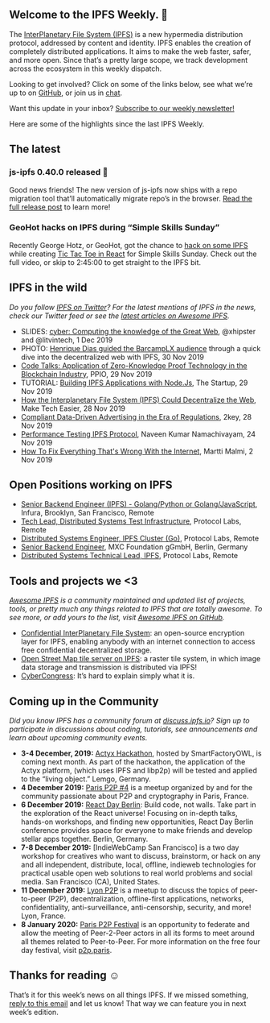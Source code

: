 ## Welcome to the IPFS Weekly. 👋

The [InterPlanetary File System (IPFS)](https://ipfs.io/) is a new hypermedia distribution protocol, addressed by content and identity. IPFS enables the creation of completely distributed applications. It aims to make the web faster, safer, and more open. Since that’s a pretty large scope, we track development across the ecosystem in this weekly dispatch.

Looking to get involved? Click on some of the links below, see what we’re up to on [GitHub](https://github.com/ipfs), or join us in [chat](https://riot.im/app/#/room/#ipfs:matrix.org).
 
Want this update in your inbox? [Subscribe to our weekly newsletter!](https://tinyletter.com/ipfsnewsletter)

Here are some of the highlights since the last IPFS Weekly.


## The latest

### js-ipfs 0.40.0 released 🎉

Good news friends! The new version of js-ipfs now ships with a repo migration tool that’ll automatically migrate repo’s in the browser. [Read the full release post](https://blog.ipfs.io/2019-12-02-js-ipfs-0-40/) to learn more!


### GeoHot hacks on IPFS during “Simple Skills Sunday”

Recently George Hotz, or GeoHot, got the chance to [hack on some IPFS](https://www.youtube.com/watch?v=EecfVsdQMcM) while creating [Tic Tac Toe in React](https://github.com/geohot/twitchtactoe) for Simple Skills Sunday. Check out the full video, or skip to 2:45:00 to get straight to the IPFS bit.


## IPFS in the wild
*Do you follow [IPFS on Twitter](https://twitter.com/IPFSbot)? For the latest mentions of IPFS in the news, check our Twitter feed or see the [latest articles on Awesome IPFS](https://awesome.ipfs.io/articles/).* 

+ SLIDES: [cyber: Computing the knowledge of the Great Web](https://github.com/serejandmyself/cyber/blob/PDF/Final_WP.pdf), @xhipster and @litvintech, 1 Dec 2019
+ PHOTO: [Henrique Dias guided the BarcampLX audience](https://twitter.com/BarcampLx/status/1200837433178427393?s=20) through a quick dive into the decentralized web with IPFS, 30 Nov 2019
+ [Code Talks: Application of Zero-Knowledge Proof Technology in the Blockchain Industry](https://medium.com/ppio/application-zero-knowledge-c0710a2a1dac), PPIO, 29 Nov 2019
+ TUTORIAL: [Building IPFS Applications with Node.Js](https://medium.com/swlh/ipfs-nodejs-app-8e35f504d440), The Startup, 29 Nov 2019
+ [How the Interplanetary File System (IPFS) Could Decentralize the Web](https://www.maketecheasier.com/how-interplanetary-file-system-decentralize-the-web/), Make Tech Easier, 28 Nov 2019
+ [Compliant Data-Driven Advertising in the Era of Regulations](https://medium.com/2key/compliant-data-driven-advertising-in-the-era-of-regulations-c669b1594412), 2key, 28 Nov 2019
+ [Performance Testing IPFS Protocol](https://dev.to/qainsights/performance-testing-ipfs-protocol-24fb), Naveen Kumar Namachivayam, 24 Nov 2019
+ [How To Fix Everything That's Wrong With the Internet](https://hackernoon.com/what-is-wrong-with-the-internet-and-how-to-fix-it-c67w32no), Martti Malmi, 2 Nov 2019



## Open Positions working on IPFS

+ [Senior Backend Engineer (IPFS) - Golang/Python or Golang/JavaScript](https://consensys.net/open-roles/1965747/), Infura, Brooklyn, San Francisco, Remote
+ [Tech Lead, Distributed Systems Test Infrastructure](https://jobs.lever.co/protocol/1ef5b878-573d-44fc-9fe6-c3745597c1fd), Protocol Labs, Remote
+ [Distributed Systems Engineer, IPFS Cluster (Go)](https://jobs.lever.co/protocol/29207ca7-76a4-470f-b94a-e24244f9adc1), Protocol Labs, Remote
+ [Senior Backend Engineer](https://www.golangprojects.com/golang-go-job-dcr-Senior-Backend-Engineer-Berlin-MXC-Foundation-gGmbH.html), MXC Foundation gGmbH, Berlin, Germany
+ [Distributed Systems Technical Lead, IPFS](https://jobs.lever.co/protocol/9283f9b0-de64-4e1f-a221-5d02b0202198), Protocol Labs, Remote



## Tools and projects we <3
*[Awesome IPFS](https://awesome.ipfs.io/) is a community maintained and updated list of projects, tools, or pretty much any things related to IPFS that are totally awesome. To see more, or add yours to the list, visit [Awesome IPFS on GitHub](https://github.com/ipfs/awesome-ipfs).* 

+ [Confidential InterPlanetary File System](https://github.com/mitchellpkt/CIPFS): an open-source encryption layer for IPFS, enabling anybody with an internet connection to access free confidential decentralized storage.  
+ [Open Street Map tile server on IPFS](https://forum.openstreetmap.org/viewtopic.php?id=68102): a raster tile system, in which image data storage and transmission is distributed via IPFS!
+ [CyberCongress](https://cybercongress.ai/): It’s hard to explain simply what it is.


## Coming up in the Community
*Did you know IPFS has a community forum at [discuss.ipfs.io](https://discuss.ipfs.io/)? Sign up to participate in discussions about coding, tutorials, see announcements and learn about upcoming community events.*

+ **3-4 December, 2019:** [Actyx Hackathon](https://www.smartfactory-owl.de/index.php/de/veranstaltungen/smartfactoryowl/kompetenzzentrum/demonstrieren/livinglab/95-kollaboration-in-einer-produktionsanlage-mittels-dezentraler-edge-plattform), hosted by SmartFactoryOWL, is coming next month. As part of the hackathon, the application of the Actyx platform, (which uses IPFS and libp2p) will be tested and applied to the “living object.” Lemgo, Germany.
+ **4 December 2019:** [Paris P2P #4](https://p2p.paris/en/event/monthly-4/) is a meetup organized by and for the community passionate about P2P and cryptography in Paris, France.
+ **6 December 2019:** [React Day Berlin](https://reactday.berlin/): Build code, not walls. Take part in the exploration of the React universe! Focusing on in-depth talks, hands-on workshops, and finding new opportunities, React Day Berlin conference provides space for everyone to make friends and develop stellar apps together. Berlin, Germany. 
+ **7-8 December 2019:** [IndieWebCamp San Francisco] is a two day workshop for creatives who want to discuss, brainstorm, or hack on any and all independent, distribute, local, offline, indieweb technologies for practical usable open web solutions to real world problems and social media. San Francisco (CA), United States.
+ **11 December 2019:** [Lyon P2P](https://www.meetup.com/France-P2P/events/266104402/) is a meetup to discuss the topics of peer-to-peer (P2P), decentralization, offline-first applications, networks, confidentiality, anti-surveillance, anti-censorship, security, and more! Lyon, France.
+ **8 January 2020:** [Paris P2P Festival](https://p2p.paris/en/event/festival-0/) is an opportunity to federate and allow the meeting of Peer-2-Peer actors in all its forms to meet around all themes related to Peer-to-Peer. For more information on the free four day festival, visit [p2p.paris](https://p2p.paris/en/event/festival-0/).


## Thanks for reading ☺️

That’s it for this week’s news on all things IPFS. If we missed something, [reply to this email](mailto:newsletter@ipfs.io) and let us know! That way we can feature you in next week’s edition. 
